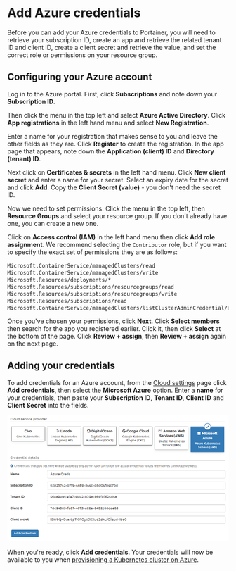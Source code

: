 # Add Azure credentials

Before you can add your Azure credentials to Portainer, you will need to retrieve your subscription ID, create an app and retrieve the related tenant ID and client ID, create a client secret and retrieve the value, and set the correct role or permissions on your resource group.

## Configuring your Azure account

Log in to the Azure portal. First, click **Subscriptions** and note down your **Subscription ID**.&#x20;

Then click the menu in the top left and select **Azure Active Directory**. Click **App registrations** in the left hand menu and select **New Registration**.

Enter a name for your registration that makes sense to you and leave the other fields as they are. Click **Register** to create the registration. In the app page that appears, note down the **Application (client) ID** and **Directory (tenant) ID**.

Next click on **Certificates & secrets** in the left hand menu. Click **New client secret** and enter a name for your secret. Select an expiry date for the secret and click **Add**. Copy the **Client Secret (value)** - you don't need the secret ID.

Now we need to set permissions. Click the menu in the top left, then **Resource Groups** and select your resource group. If you don't already have one, you can create a new one.&#x20;

Click on **Access control (IAM)** in the left hand menu then click **Add role assignment**. We recommend selecting the `Contributor` role, but if you want to specify the exact set of permissions they are as follows:

```
Microsoft.ContainerService/managedClusters/read
Microsoft.ContainerService/managedClusters/write
Microsoft.Resources/deployments/*
Microsoft.Resources/subscriptions/resourcegroups/read
Microsoft.Resources/subscriptions/resourcegroups/write
Microsoft.Resources/subscriptions/read
Microsoft.ContainerService/managedClusters/listClusterAdminCredential/action
```

Once you've chosen your permissions, click **Next**. Click **Select members** then search for the app you registered earlier. Click it, then click **Select** at the bottom of the page. Click **Review + assign**, then **Review + assign** again on the next page.

## Adding your credentials

To add credentials for an Azure account, from the [Cloud settings](./) page click **Add credentials**, then select the **Microsoft Azure** option. Enter a **name** for your credentials, then paste your **Subscription ID**, **Tenant ID**, **Client ID** and **Client Secret** into the fields.

![](../../../.gitbook/assets/2.14-settings-cloud-add-aks.png)

When you're ready, click **Add credentials**. Your credentials will now be available to you when [provisioning a Kubernetes cluster on Azure](../../../start/install/agent/kaas/aks.md).
